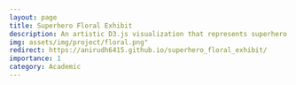 ```yaml
---
layout: page
title: Superhero Floral Exhibit 
description: An artistic D3.js visualization that represents superhero traits as floral patterns.Petal shape, size, and count encode gender, intelligence, and strength respectively.
img: assets/img/project/floral.png"
redirect: https://anirudh6415.github.io/superhero_floral_exhibit/
importance: 1
category: Academic
---
```


